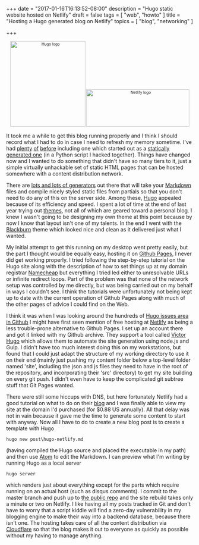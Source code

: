 +++
date = "2017-01-16T16:13:52-08:00"
description = "Hugo static website hosted on Netlify"
draft = false
tags = [
  "web",
  "howto"
]
title = "Hosting a Hugo generated blog on Netlify"
topics = [
  "blog",
  "networking"
]

+++

<div align="center" style="font-size:x-small"><img src="/hugo.png" width=202 height=230 alt="Hugo logo" />
<img src="https://milkfish08.s3.amazonaws.com/photo/blog/netlify.svg" width=278 height=100 alt="Netlify logo" /></div>

It took me a while to get this blog running properly and I think I should
record what I had to do in case I need to refresh my memory sometime. I've had
[plenty](http://t2o.blogspot.com) [of](http://poorpoorthing.posterous.com)
[before](http://upperrh.wordpress.com) including one which started out
as a
[statically generated one](http://frabjoustimes.magahiz.com) (in a Python script
I hacked together). Things have changed now and I wanted to do something that
didn't have so many tiers to it, just a simple virtually unhackable set of
static HTML pages that can be hosted somewhere with a content distribution
network.

There are [lots and lots of generators](https://staticsitegenerators.net/) out
there that will take your
[Markdown](https://help.github.com/articles/basic-writing-and-formatting-syntax/)
files and compile nicely styled static files from partials so that you don't
need to do any of this on the server side. Among these, [Hugo](http://gohugo.io/)
appealed because of its efficiency and speed. I spent a lot of time at the end
of last year trying out [themes](http://themes.gohugo.io/), not all of which
are geared toward a personal blog. I knew I wasn't going to be designing my own
theme at this point because by now I know that layout isn't one of my talents.
In the end I went with the [Blackburn](https://github.com/yoshiharuyamashita/blackburn)
theme which looked nice and clean as it delivered just what I wanted.

My initial attempt to get this running on my desktop went pretty easily, but
the part I thought would be equally easy, hosting it on
[Github Pages](https://pages.github.com/), I never did get working properly. I
tried following the step-by-step tutorial on the Hugo site along with the
description of how to set things up at my domain registrar
[Namecheap](https://www.namecheap.com/) but everything I tried led either to
unresolvable URLs or infinite redirect loops. Part of the problem was that none
of the network setup was controlled by me directly, but was being carried out
on my behalf in ways I couldn't see. I think the tutorials were unfortunately
not being kept up to date with the current operation of Github Pages along with
much of the other pages of advice I could find on the Web.

I think it was when I was looking around the hundreds of
[Hugo issues area in Github](https://github.com/spf13/hugo/issues) I might have
first seen mention of free hosting at [Netlify](https://www.netlify.com/) as
being a less trouble-prone alternative to Github Pages. I set up an account
there and got it linked with my Github archive. They support a tool called
[Victor Hugo](https://github.com/netlify/victor-hugo) which allows them to
automate the site generation using node.js and Gulp. I didn't have too much
interest doing this on my workstations, but found that I could just adapt the
structure of my working directory to use it on their end (mainly just pushing my
content folder below a top-level folder named 'site', including the json and
js files they need to have in the root of the repository, and incorporating their
'src' directory) to get my site building on every git push. I didn't even have
to keep the complicated git subtree stuff that Git Pages wanted.

There were still some hiccups with DNS, but here fortunately Netlify had a
good tutorial on what to do on their
[blog](https://www.netlify.com/blog/2016/03/14/setting-up-your-custom-domain/#namecheap)
and I was finally able to view my site at the domain I'd purchased (for $0.88 US
annually). All that delay was not in vain because it gave me the time to generate
some content to start with anyway. Now all I have to do to create a new blog
post is to create a template with Hugo

```
hugo new post\hugo-netlify.md
```

(having compiled the Hugo source and placed the executable in my path) and then
use [Atom](https://atom.io/) to edit the Markdown. I can preview what I'm
writing by running Hugo as a local server

```
hugo server
```

which renders just about everything except for the parts which require running
on an actual host (such as disqus comments). I commit to the master branch
and push up to [the public repo](https://github.com/4thAce/zeroblog) and
the site rebuild takes only a minute or two on Netlify. I like having all my
posts tracked in Git and don't have to worry that a script kiddie will find
a zero-day vulnerability in my blogging engine to make their way into a
backend database, because there isn't one. The hosting takes care of all the
content distribution via [Cloudflare](https://www.cloudflare.com/)
so that the blog makes it out to everyone as quickly as  possible without my
having to manage anything.
